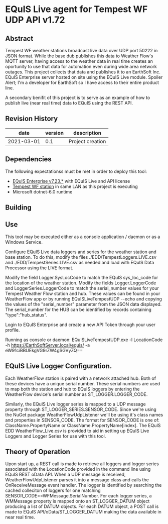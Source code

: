 # EQuIS Live agent for Tempest WF UDP API v1.72

## Abstract

Tempest WF weather stations broadcast live data over UDP port 50222 in JSON format. While the base dub publishes this data to Weather Flow's MQTT server, having access to the weather data in real time creates an oportunity to use that data for automation even during wide area network outages. This project collects that data and publishes it to an EarthSoft Inc. EQuIS Enterprise server hosted on site using the EQuIS Live module. Spoiler Alert; I'm a developer for EarthSoft so I have access to their entire product line. 

A secondary benifit of this project is to serve as an example of how to publish live (near real time) data to EQuIS using the REST API.

## Revision History

| date | version | description |
|------|---------|-------------|
| 2021-03-01|0.1 | Project creation |

## Dependencies

The following expectationss must be met in order to deploy this tool:
* [EQuIS Enterprise v7.23.*](https://earthsoft.com/products/enterprise/) with EQuIS Live and API license
* [Tempest WF station](https://weatherflow.com/tempest-weather-system/) in same LAN as this project is executing
* Microsoft dotnet-6.0 runtime

## Building


## Use

This tool may be executed either as a console application / daemon or as a Windows Service.

Configure EQuIS Live data loggers and series for the weather station and base station.  To do this, modify the files ./EDD/TempestLoggers.LIVE.csv and ./EDD/TempestSeries.LIVE.csv as needed and load with EQuIS Data Processor using the LIVE format. 

Modify the field Logger.SysLocCode to match the EQuIS sys_loc_code for the location of the weather station. Modify the fields Logger.LoggerCode and LoggerSeries.LoggerCode to match the serial_number values for your Tempest Weather Flow station and hub. These values can be found in your WeatherFlow app or by running EQuISLiveTempestUDP --echo and copying the values of the "serial_number" parameter from the JSON data displayed. The serial_number for the HUB can be identified by records containing "type":"hub_status".

Login to EQuIS Enterprise and create a new API Token through your user profile.

Running as console or daemon:
EQuISLiveTempestUDP.exe -l LocationCode -h https://EarthSoftServer.local/equis/ -a eW91ciBBUEkgVG9rZW4gSGVyZQ== 

## EQuIS Live Logger Configuration.

Each WeatherFlow station is paired with a network attached hub. Both of these devices have a unique serial number. These serial numbers are used to map both the station and hub to EQuIS loggers by entering the WeatherFlow device's serial number as ST_LOGGER.LOGGER_CODE.

Similarly, the EQuIS Live logger series is mapped to a UDP message property through ST_LOGGER_SERIES.SENSOR_CODE. Since we're using the NuGet package WeatherFlowUdpListener we'll be using it's class names and properties in SENSOR_CODE. The format for SENSOR_CODE is one of: ClassName.PropertyName or ClassName.PropertyName[index]. The EQuIS EDD WeatherFlow_Live.csv is provided to aid in setting up EQuIS Live Loggers and Logger Series for use with this tool.

## Theory of Operation

Upon start up, a REST call is made to retrieve all loggers and logger series associated with the LocationCode provided in the command line using EQuIS REST oData API. When a UDP message is received, WeatherFlowUdpListener parses it into a message class and calls the OnReceiveMessage event handler. The logger is identified by searching the cached colleciton of loggers for one matching SENSOR_CODE==WFMessage.SerialNumber.  For each logger series, a WMMessage property is mapped onto an ST_LOGGER_DATUM object producing a list of DATUM objects. For each DATUM object, a POST call is made to EQuIS API/oData/ST_LOGGER_DATUM making the data available in near real time.
